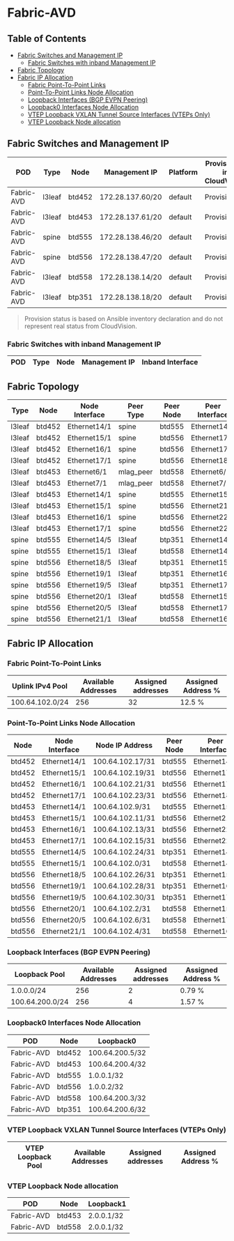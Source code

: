 # Fabric-AVD

## Table of Contents

- [Fabric Switches and Management IP](#fabric-switches-and-management-ip)
  - [Fabric Switches with inband Management IP](#fabric-switches-with-inband-management-ip)
- [Fabric Topology](#fabric-topology)
- [Fabric IP Allocation](#fabric-ip-allocation)
  - [Fabric Point-To-Point Links](#fabric-point-to-point-links)
  - [Point-To-Point Links Node Allocation](#point-to-point-links-node-allocation)
  - [Loopback Interfaces (BGP EVPN Peering)](#loopback-interfaces-bgp-evpn-peering)
  - [Loopback0 Interfaces Node Allocation](#loopback0-interfaces-node-allocation)
  - [VTEP Loopback VXLAN Tunnel Source Interfaces (VTEPs Only)](#vtep-loopback-vxlan-tunnel-source-interfaces-vteps-only)
  - [VTEP Loopback Node allocation](#vtep-loopback-node-allocation)

## Fabric Switches and Management IP

| POD | Type | Node | Management IP | Platform | Provisioned in CloudVision | Serial Number |
| --- | ---- | ---- | ------------- | -------- | -------------------------- | ------------- |
| Fabric-AVD | l3leaf | btd452 | 172.28.137.60/20 | default | Provisioned | - |
| Fabric-AVD | l3leaf | btd453 | 172.28.137.61/20 | default | Provisioned | - |
| Fabric-AVD | spine | btd555 | 172.28.138.46/20 | default | Provisioned | - |
| Fabric-AVD | spine | btd556 | 172.28.138.47/20 | default | Provisioned | - |
| Fabric-AVD | l3leaf | btd558 | 172.28.138.14/20 | default | Provisioned | - |
| Fabric-AVD | l3leaf | btp351 | 172.28.138.18/20 | default | Provisioned | - |

> Provision status is based on Ansible inventory declaration and do not represent real status from CloudVision.

### Fabric Switches with inband Management IP

| POD | Type | Node | Management IP | Inband Interface |
| --- | ---- | ---- | ------------- | ---------------- |

## Fabric Topology

| Type | Node | Node Interface | Peer Type | Peer Node | Peer Interface |
| ---- | ---- | -------------- | --------- | ----------| -------------- |
| l3leaf | btd452 | Ethernet14/1 | spine | btd555 | Ethernet14/1 |
| l3leaf | btd452 | Ethernet15/1 | spine | btd556 | Ethernet17/1 |
| l3leaf | btd452 | Ethernet16/1 | spine | btd556 | Ethernet17/5 |
| l3leaf | btd452 | Ethernet17/1 | spine | btd556 | Ethernet18/1 |
| l3leaf | btd453 | Ethernet6/1 | mlag_peer | btd558 | Ethernet6/1 |
| l3leaf | btd453 | Ethernet7/1 | mlag_peer | btd558 | Ethernet7/1 |
| l3leaf | btd453 | Ethernet14/1 | spine | btd555 | Ethernet15/5 |
| l3leaf | btd453 | Ethernet15/1 | spine | btd556 | Ethernet21/5 |
| l3leaf | btd453 | Ethernet16/1 | spine | btd556 | Ethernet22/1 |
| l3leaf | btd453 | Ethernet17/1 | spine | btd556 | Ethernet22/5 |
| spine | btd555 | Ethernet14/5 | l3leaf | btp351 | Ethernet14/1 |
| spine | btd555 | Ethernet15/1 | l3leaf | btd558 | Ethernet14/1 |
| spine | btd556 | Ethernet18/5 | l3leaf | btp351 | Ethernet15/1 |
| spine | btd556 | Ethernet19/1 | l3leaf | btp351 | Ethernet16/1 |
| spine | btd556 | Ethernet19/5 | l3leaf | btp351 | Ethernet17/1 |
| spine | btd556 | Ethernet20/1 | l3leaf | btd558 | Ethernet15/1 |
| spine | btd556 | Ethernet20/5 | l3leaf | btd558 | Ethernet17/1 |
| spine | btd556 | Ethernet21/1 | l3leaf | btd558 | Ethernet16/1 |

## Fabric IP Allocation

### Fabric Point-To-Point Links

| Uplink IPv4 Pool | Available Addresses | Assigned addresses | Assigned Address % |
| ---------------- | ------------------- | ------------------ | ------------------ |
| 100.64.102.0/24 | 256 | 32 | 12.5 % |

### Point-To-Point Links Node Allocation

| Node | Node Interface | Node IP Address | Peer Node | Peer Interface | Peer IP Address |
| ---- | -------------- | --------------- | --------- | -------------- | --------------- |
| btd452 | Ethernet14/1 | 100.64.102.17/31 | btd555 | Ethernet14/1 | 100.64.102.16/31 |
| btd452 | Ethernet15/1 | 100.64.102.19/31 | btd556 | Ethernet17/1 | 100.64.102.18/31 |
| btd452 | Ethernet16/1 | 100.64.102.21/31 | btd556 | Ethernet17/5 | 100.64.102.20/31 |
| btd452 | Ethernet17/1 | 100.64.102.23/31 | btd556 | Ethernet18/1 | 100.64.102.22/31 |
| btd453 | Ethernet14/1 | 100.64.102.9/31 | btd555 | Ethernet15/5 | 100.64.102.8/31 |
| btd453 | Ethernet15/1 | 100.64.102.11/31 | btd556 | Ethernet21/5 | 100.64.102.10/31 |
| btd453 | Ethernet16/1 | 100.64.102.13/31 | btd556 | Ethernet22/1 | 100.64.102.12/31 |
| btd453 | Ethernet17/1 | 100.64.102.15/31 | btd556 | Ethernet22/5 | 100.64.102.14/31 |
| btd555 | Ethernet14/5 | 100.64.102.24/31 | btp351 | Ethernet14/1 | 100.64.102.25/31 |
| btd555 | Ethernet15/1 | 100.64.102.0/31 | btd558 | Ethernet14/1 | 100.64.102.1/31 |
| btd556 | Ethernet18/5 | 100.64.102.26/31 | btp351 | Ethernet15/1 | 100.64.102.27/31 |
| btd556 | Ethernet19/1 | 100.64.102.28/31 | btp351 | Ethernet16/1 | 100.64.102.29/31 |
| btd556 | Ethernet19/5 | 100.64.102.30/31 | btp351 | Ethernet17/1 | 100.64.102.31/31 |
| btd556 | Ethernet20/1 | 100.64.102.2/31 | btd558 | Ethernet15/1 | 100.64.102.3/31 |
| btd556 | Ethernet20/5 | 100.64.102.6/31 | btd558 | Ethernet17/1 | 100.64.102.7/31 |
| btd556 | Ethernet21/1 | 100.64.102.4/31 | btd558 | Ethernet16/1 | 100.64.102.5/31 |

### Loopback Interfaces (BGP EVPN Peering)

| Loopback Pool | Available Addresses | Assigned addresses | Assigned Address % |
| ------------- | ------------------- | ------------------ | ------------------ |
| 1.0.0.0/24 | 256 | 2 | 0.79 % |
| 100.64.200.0/24 | 256 | 4 | 1.57 % |

### Loopback0 Interfaces Node Allocation

| POD | Node | Loopback0 |
| --- | ---- | --------- |
| Fabric-AVD | btd452 | 100.64.200.5/32 |
| Fabric-AVD | btd453 | 100.64.200.4/32 |
| Fabric-AVD | btd555 | 1.0.0.1/32 |
| Fabric-AVD | btd556 | 1.0.0.2/32 |
| Fabric-AVD | btd558 | 100.64.200.3/32 |
| Fabric-AVD | btp351 | 100.64.200.6/32 |

### VTEP Loopback VXLAN Tunnel Source Interfaces (VTEPs Only)

| VTEP Loopback Pool | Available Addresses | Assigned addresses | Assigned Address % |
| --------------------- | ------------------- | ------------------ | ------------------ |

### VTEP Loopback Node allocation

| POD | Node | Loopback1 |
| --- | ---- | --------- |
| Fabric-AVD | btd453 | 2.0.0.1/32 |
| Fabric-AVD | btd558 | 2.0.0.1/32 |
